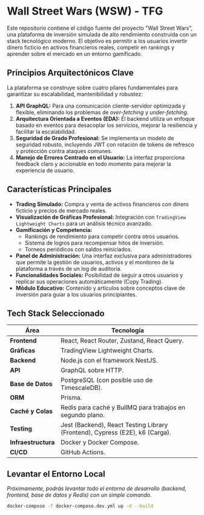 # Wall Street Wars (WSW) - TFG

Este repositorio contiene el código fuente del proyecto "Wall Street Wars", una plataforma de inversión simulada de alto rendimiento construida con un stack tecnológico moderno. El objetivo es permitir a los usuarios invertir dinero ficticio en activos financieros reales, competir en rankings y aprender sobre el mercado en un entorno gamificado.

## Principios Arquitectónicos Clave

La plataforma se construye sobre cuatro pilares fundamentales para garantizar su escalabilidad, mantenibilidad y robustez:

1.  **API GraphQL:** Para una comunicación cliente-servidor optimizada y flexible, eliminando los problemas de _over-fetching_ y _under-fetching_.
2.  **Arquitectura Orientada a Eventos (EDA):** El backend utiliza un enfoque basado en eventos para desacoplar los servicios, mejorar la resiliencia y facilitar la escalabilidad.
3.  **Seguridad de Grado Profesional:** Se implementa un modelo de seguridad robusto, incluyendo JWT con rotación de tokens de refresco y protección contra ataques comunes.
4.  **Manejo de Errores Centrado en el Usuario:** La interfaz proporciona feedback claro y accionable en todo momento para mejorar la experiencia de usuario.

## Características Principales

- **Trading Simulado:** Compra y venta de activos financieros con dinero ficticio y precios de mercado reales.
- **Visualización de Gráficas Profesional:** Integración con `TradingView Lightweight Charts` para un análisis técnico avanzado.
- **Gamificación y Competencia:**
  - Rankings de rendimiento para competir contra otros usuarios.
  - Sistema de logros para recompensar hitos de inversión.
  - Torneos periódicos con saldos reiniciados.
- **Panel de Administración:** Una interfaz exclusiva para administradores que permite la gestión de usuarios, activos y el monitoreo de la plataforma a través de un log de auditoría.
- **Funcionalidades Sociales:** Posibilidad de seguir a otros usuarios y replicar sus operaciones automáticamente (Copy Trading).
- **Módulo Educativo:** Contenido y artículos sobre conceptos clave de inversión para guiar a los usuarios principiantes.

## Tech Stack Seleccionado

| Área                | Tecnología                                                                   |
| ------------------- | ---------------------------------------------------------------------------- |
| **Frontend**        | React, React Router, Zustand, React Query.                                   |
| **Gráficas**        | TradingView Lightweight Charts.                                              |
| **Backend**         | Node.js con el framework NestJS.                                             |
| **API**             | GraphQL sobre HTTP.                                                          |
| **Base de Datos**   | PostgreSQL (con posible uso de TimescaleDB).                                 |
| **ORM**             | Prisma.                                                                      |
| **Caché y Colas**   | Redis para caché y BullMQ para trabajos en segundo plano.                    |
| **Testing**         | Jest (Backend), React Testing Library (Frontend), Cypress (E2E), k6 (Carga). |
| **Infraestructura** | Docker y Docker Compose.                                                     |
| **CI/CD**           | GitHub Actions.                                                              |

## Levantar el Entorno Local

_Próximamente, podrás levantar todo el entorno de desarrollo (backend, frontend, base de datos y Redis) con un simple comando._

```bash
docker-compose -f docker-compose.dev.yml up -d --build
```
